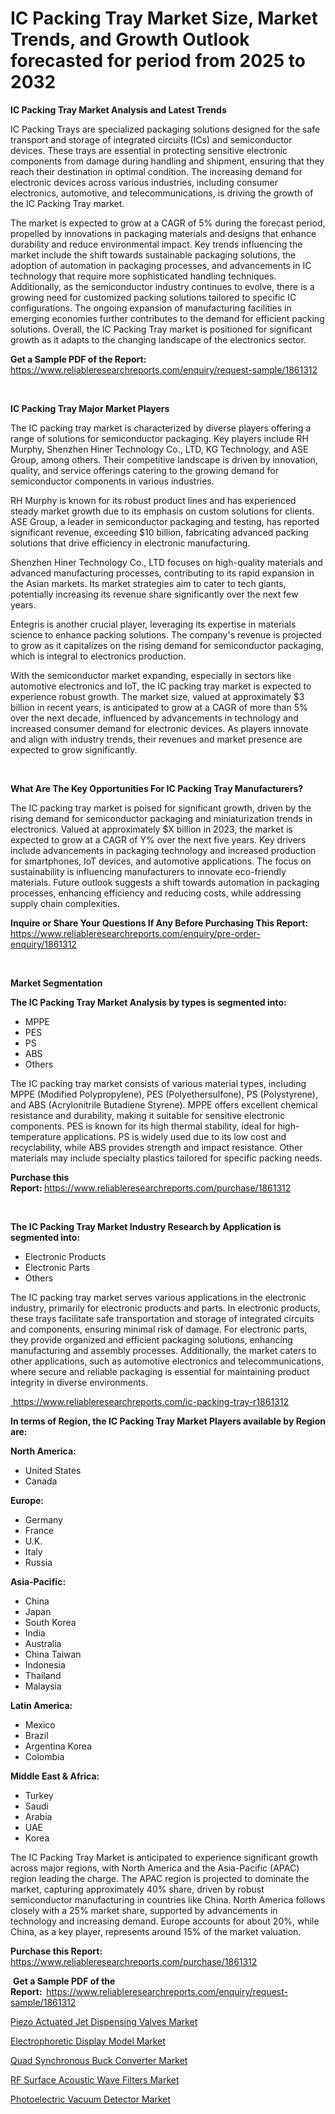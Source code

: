 <p><h1>IC Packing Tray Market Size, Market Trends, and Growth Outlook forecasted for period from 2025 to 2032</h1></p><p><strong>IC Packing Tray Market Analysis and Latest Trends</strong></p>
<p><p>IC Packing Trays are specialized packaging solutions designed for the safe transport and storage of integrated circuits (ICs) and semiconductor devices. These trays are essential in protecting sensitive electronic components from damage during handling and shipment, ensuring that they reach their destination in optimal condition. The increasing demand for electronic devices across various industries, including consumer electronics, automotive, and telecommunications, is driving the growth of the IC Packing Tray market.</p><p>The market is expected to grow at a CAGR of 5% during the forecast period, propelled by innovations in packaging materials and designs that enhance durability and reduce environmental impact. Key trends influencing the market include the shift towards sustainable packaging solutions, the adoption of automation in packaging processes, and advancements in IC technology that require more sophisticated handling techniques. Additionally, as the semiconductor industry continues to evolve, there is a growing need for customized packing solutions tailored to specific IC configurations. The ongoing expansion of manufacturing facilities in emerging economies further contributes to the demand for efficient packing solutions. Overall, the IC Packing Tray market is positioned for significant growth as it adapts to the changing landscape of the electronics sector.</p></p>
<p><strong>Get a Sample PDF of the Report:&nbsp;</strong> <a href="https://www.reliableresearchreports.com/enquiry/request-sample/1861312?utm_campaign=8&utm_medium=2&utm_source=Github&utm_content=ia&utm_term=13022025&utm_id=ic-packing-tray">https://www.reliableresearchreports.com/enquiry/request-sample/1861312</a></p>
<p>&nbsp;</p>
<p><strong>IC Packing Tray Major Market Players</strong></p>
<p><p>The IC packing tray market is characterized by diverse players offering a range of solutions for semiconductor packaging. Key players include RH Murphy, Shenzhen Hiner Technology Co., LTD, KG Technology, and ASE Group, among others. Their competitive landscape is driven by innovation, quality, and service offerings catering to the growing demand for semiconductor components in various industries.</p><p>RH Murphy is known for its robust product lines and has experienced steady market growth due to its emphasis on custom solutions for clients. ASE Group, a leader in semiconductor packaging and testing, has reported significant revenue, exceeding $10 billion, fabricating advanced packing solutions that drive efficiency in electronic manufacturing.</p><p>Shenzhen Hiner Technology Co., LTD focuses on high-quality materials and advanced manufacturing processes, contributing to its rapid expansion in the Asian markets. Its market strategies aim to cater to tech giants, potentially increasing its revenue share significantly over the next few years. </p><p>Entegris is another crucial player, leveraging its expertise in materials science to enhance packing solutions. The company's revenue is projected to grow as it capitalizes on the rising demand for semiconductor packaging, which is integral to electronics production.</p><p>With the semiconductor market expanding, especially in sectors like automotive electronics and IoT, the IC packing tray market is expected to experience robust growth. The market size, valued at approximately $3 billion in recent years, is anticipated to grow at a CAGR of more than 5% over the next decade, influenced by advancements in technology and increased consumer demand for electronic devices. As players innovate and align with industry trends, their revenues and market presence are expected to grow significantly.</p></p>
<p>&nbsp;</p>
<p><strong>What Are The Key Opportunities For IC Packing Tray Manufacturers?</strong></p>
<p><p>The IC packing tray market is poised for significant growth, driven by the rising demand for semiconductor packaging and miniaturization trends in electronics. Valued at approximately $X billion in 2023, the market is expected to grow at a CAGR of Y% over the next five years. Key drivers include advancements in packaging technology and increased production for smartphones, IoT devices, and automotive applications. The focus on sustainability is influencing manufacturers to innovate eco-friendly materials. Future outlook suggests a shift towards automation in packaging processes, enhancing efficiency and reducing costs, while addressing supply chain complexities.</p></p>
<p><strong>Inquire or Share Your Questions If Any Before Purchasing This Report:</strong> <a href="https://www.reliableresearchreports.com/enquiry/pre-order-enquiry/1861312?utm_campaign=8&utm_medium=2&utm_source=Github&utm_content=ia&utm_term=13022025&utm_id=ic-packing-tray">https://www.reliableresearchreports.com/enquiry/pre-order-enquiry/1861312</a></p>
<p>&nbsp;</p>
<p><strong>Market Segmentation</strong></p>
<p><strong>The IC Packing Tray Market Analysis by types is segmented into:</strong></p>
<p><ul><li>MPPE</li><li>PES</li><li>PS</li><li>ABS</li><li>Others</li></ul></p>
<p><p>The IC packing tray market consists of various material types, including MPPE (Modified Polypropylene), PES (Polyethersulfone), PS (Polystyrene), and ABS (Acrylonitrile Butadiene Styrene). MPPE offers excellent chemical resistance and durability, making it suitable for sensitive electronic components. PES is known for its high thermal stability, ideal for high-temperature applications. PS is widely used due to its low cost and recyclability, while ABS provides strength and impact resistance. Other materials may include specialty plastics tailored for specific packing needs.</p></p>
<p><strong>Purchase this Report:&nbsp;</strong><a href="https://www.reliableresearchreports.com/purchase/1861312?utm_campaign=8&utm_medium=2&utm_source=Github&utm_content=ia&utm_term=13022025&utm_id=ic-packing-tray">https://www.reliableresearchreports.com/purchase/1861312</a></p>
<p>&nbsp;</p>
<p><strong>The IC Packing Tray Market Industry Research by Application is segmented into:</strong></p>
<p><ul><li>Electronic Products</li><li>Electronic Parts</li><li>Others</li></ul></p>
<p><p>The IC packing tray market serves various applications in the electronic industry, primarily for electronic products and parts. In electronic products, these trays facilitate safe transportation and storage of integrated circuits and components, ensuring minimal risk of damage. For electronic parts, they provide organized and efficient packaging solutions, enhancing manufacturing and assembly processes. Additionally, the market caters to other applications, such as automotive electronics and telecommunications, where secure and reliable packaging is essential for maintaining product integrity in diverse environments.</p></p>
<p><a href="https://www.reliableresearchreports.com/ic-packing-tray-r1861312?utm_campaign=8&utm_medium=2&utm_source=Github&utm_content=ia&utm_term=13022025&utm_id=ic-packing-tray">&nbsp;https://www.reliableresearchreports.com/ic-packing-tray-r1861312</a></p>
<p><strong>In terms of Region, the IC Packing Tray Market Players available by Region are:</strong></p>
<p>
    <p> <strong> North America: </strong>
        <ul>
            <li>United States</li>
            <li>Canada</li>
        </ul>
        </p> 
    <p> <strong> Europe: </strong>
        <ul>
            <li>Germany</li>
            <li>France</li>
            <li>U.K.</li>
            <li>Italy</li>
            <li>Russia</li>
        </ul>
        </p> 
    <p> <strong> Asia-Pacific: </strong>
        <ul>
            <li>China</li>
            <li>Japan</li>
            <li>South Korea</li>
            <li>India</li>
            <li>Australia</li>
            <li>China Taiwan</li>
            <li>Indonesia</li>
            <li>Thailand</li>
            <li>Malaysia</li>
        </ul>
        </p> 
    <p> <strong> Latin America: </strong>
        <ul>
            <li>Mexico</li>
            <li>Brazil</li>
            <li>Argentina Korea</li>
            <li>Colombia</li>
        </ul>
        </p> 
    <p> <strong> Middle East & Africa: </strong>
        <ul>
            <li>Turkey</li>
            <li>Saudi</li>
            <li>Arabia</li>
            <li>UAE</li>
            <li>Korea</li>
        </ul>
    </p>
    </p>
<p><p>The IC Packing Tray Market is anticipated to experience significant growth across major regions, with North America and the Asia-Pacific (APAC) region leading the charge. The APAC region is projected to dominate the market, capturing approximately 40% share, driven by robust semiconductor manufacturing in countries like China. North America follows closely with a 25% market share, supported by advancements in technology and increasing demand. Europe accounts for about 20%, while China, as a key player, represents around 15% of the market valuation.</p></p>
<p><strong>Purchase this Report: </strong><a href="https://www.reliableresearchreports.com/purchase/1861312?utm_campaign=8&utm_medium=2&utm_source=Github&utm_content=ia&utm_term=13022025&utm_id=ic-packing-tray">https://www.reliableresearchreports.com/purchase/1861312</a></p>
<p>&nbsp;<strong>Get a Sample PDF of the Report:&nbsp;&nbsp;</strong><a href="https://www.reliableresearchreports.com/enquiry/request-sample/1861312?utm_campaign=8&utm_medium=2&utm_source=Github&utm_content=ia&utm_term=13022025&utm_id=ic-packing-tray">https://www.reliableresearchreports.com/enquiry/request-sample/1861312</a></p>
<p><strong></strong></p>
<p><p><a href="https://github.com/tshumaalzlam0/Market-Research-Report-List-1/blob/main/piezo-actuated-jet-dispensing-valves-market.md?utm_campaign=8&utm_medium=2&utm_source=Github&utm_content=ia&utm_term=13022025&utm_id=ic-packing-tray">Piezo Actuated Jet Dispensing Valves Market</a></p><p><a href="https://github.com/ezahdyre/Market-Research-Report-List-1/blob/main/electrophoretic-display-model-market.md?utm_campaign=8&utm_medium=2&utm_source=Github&utm_content=ia&utm_term=13022025&utm_id=ic-packing-tray">Electrophoretic Display Model Market</a></p><p><a href="https://github.com/dingharhouma/Market-Research-Report-List-1/blob/main/quad-synchronous-buck-converter-market.md?utm_campaign=8&utm_medium=2&utm_source=Github&utm_content=ia&utm_term=13022025&utm_id=ic-packing-tray">Quad Synchronous Buck Converter Market</a></p><p><a href="https://github.com/tashiafun920/Market-Research-Report-List-1/blob/main/rf-surface-acoustic-wave-filters-market.md?utm_campaign=8&utm_medium=2&utm_source=Github&utm_content=ia&utm_term=13022025&utm_id=ic-packing-tray">RF Surface Acoustic Wave Filters Market</a></p><p><a href="https://github.com/verikaahova/Market-Research-Report-List-1/blob/main/photoelectric-vacuum-detector-market.md?utm_campaign=8&utm_medium=2&utm_source=Github&utm_content=ia&utm_term=13022025&utm_id=ic-packing-tray">Photoelectric Vacuum Detector Market</a></p></p>